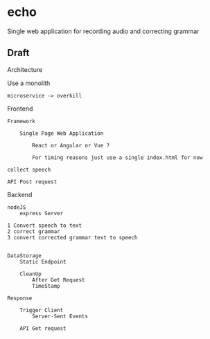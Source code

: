 # echo

Single web application for recording audio and correcting grammar

## Draft

Architecture

Use a monolith

    microservice -> overkill

Frontend

    Framework

        Single Page Web Application

            React or Angular or Vue ?

            For timing reasons just use a single index.html for now

    collect speech

    API Post request

Backend

    nodeJS
        express Server

    1 Convert speech to text
    2 correct grammar
    3 convert corrected grammar text to speech


    DataStorage
        Static Endpoint

        CleanUp
            After Get Request
            TimeStamp

    Response

        Trigger Client
            Server-Sent Events

        API Get request
